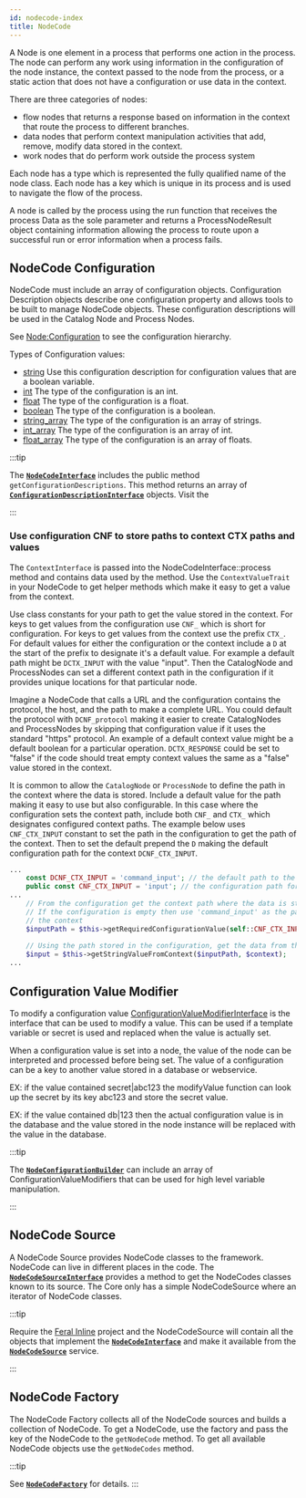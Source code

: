```yaml
---
id: nodecode-index
title: NodeCode 
---
```


A Node is one element in a process that performs one action
in the process. The node can perform any work using information
in the configuration of the node instance, the context passed to
the node from the process, or a static action that does not
have a configuration or use data in the context.

There are three categories of nodes:
* flow nodes that returns a response based on information in the context that route the process to different branches.
* data nodes that perform context manipulation activities that add, remove, modify data stored in the context.
* work nodes that do perform work outside the process system

Each node has a type which is represented the fully qualified name
of the node class. Each node has a key which is unique in its process
and is used to navigate the flow of the process.

A node is called by the process using the run function that receives
the process Data as the sole parameter and returns a ProcessNodeResult
object containing information allowing the process to route upon a successful
run or error information when a process fails.

## NodeCode Configuration
NodeCode must include an array of configuration objects. Configuration Description
objects describe one configuration property and allows tools to be built to manage 
NodeCode objects. These configuration descriptions will be used in the Catalog Node and
Process Nodes. 

See [Node:Configuration](/docs/nodes#configuration) to see the configuration hierarchy. 

Types of Configuration values:
* [string](https://github.com/cybermantix/feral-core/blob/master/src/Process/NodeCode/Configuration/Description/StringConfigurationDescription.php) Use this configuration description for configuration values that are a boolean variable.
* [int](https://github.com/cybermantix/feral-core/blob/master/src/Process/NodeCode/Configuration/Description/IntConfigurationDescription.php) The type of the configuration is an int.
* [float](https://github.com/cybermantix/feral-core/blob/master/src/Process/NodeCode/Configuration/Description/FloatConfigurationDescription.php) The type of the configuration is a float.
* [boolean](https://github.com/cybermantix/feral-core/blob/master/src/Process/NodeCode/Configuration/Description/BooleanConfigurationDescription.php)  The type of the configuration is a boolean.
* [string_array](https://github.com/cybermantix/feral-core/blob/master/src/Process/NodeCode/Configuration/Description/StringArrayConfigurationDescription.php) The type of the configuration is an array of strings.
* [int_array](https://github.com/cybermantix/feral-core/blob/master/src/Process/NodeCode/Configuration/Description/IntArrayConfigurationDescription.php) The type of the configuration is an array of int.
* [float_array](https://github.com/cybermantix/feral-core/blob/master/src/Process/NodeCode/Configuration/Description/FloatArrayConfigurationDescription.php) The type of the configuration is an array of floats.

:::tip

The [**`NodeCodeInterface`**](https://github.com/cybermantix/feral-core/blob/master/src/Process/NodeCode/NodeCodeInterface.php) includes the public method `getConfigurationDescriptions`. This
method returns an array of [**`ConfigurationDescriptionInterface`**](https://github.com/cybermantix/feral-core/blob/master/src/Process/NodeCode/Configuration/Description/ConfigurationDescriptionInterface.php) objects. Visit the

:::


### Use configuration CNF to store paths to context CTX paths and values
The `ContextInterface` is passed into the NodeCodeInterface::process method and contains data used by
the method. Use the `ContextValueTrait` in your NodeCode to get helper methods which make
it easy to get a value from the context.

Use class constants for your path to get the value stored in the context. For keys to get values from 
the configuration use `CNF_` which is short for configuration. For keys to get values from the context 
use the prefix `CTX_`. For default values for either the configuration or the context include a `D` at
the start of the prefix to designate it's a default value. For example a default path might be `DCTX_INPUT`
with the value "input". Then the CatalogNode and ProcessNodes can set a different context path in the
configuration if it provides unique locations for that particular node. 

Imagine a NodeCode that calls a URL and the configuration contains the protocol, the host, and the
path to make a complete URL. You could default the protocol with `DCNF_protocol` making it easier to
create CatalogNodes and ProcessNodes by skipping that configuration value if it uses the standard "https"
protocol. An example of a default context value might be a default boolean for a particular operation. 
`DCTX_RESPONSE` could be set to "false" if the code should treat empty context values the same as a 
"false" value stored in the context.

It is common to allow the `CatalogNode` or `ProcessNode` to define the path in the context where
the data is stored. Include a default value for the path making it easy to use but also configurable. In
this case where the configuration sets the context path, include both `CNF_` and `CTX_` which designates
configured context paths. The example below uses `CNF_CTX_INPUT` constant to set the path in the configuration
to get the path of the context. Then to set the default prepend the `D` making the default
configuration path for the context `DCNF_CTX_INPUT`.

```php 
...
    const DCNF_CTX_INPUT = 'command_input'; // the default path to the context value
    public const CNF_CTX_INPUT = 'input'; // the configuration path for the context path
...
    // From the configuration get the context path where the data is stored. 
    // If the configuration is empty then use 'command_input' as the path in
    // the context
    $inputPath = $this->getRequiredConfigurationValue(self::CNF_CTX_INPUT, self::DCNF_INPUT);
    
    // Using the path stored in the configuration, get the data from the context
    $input = $this->getStringValueFromContext($inputPath, $context);
...
```

## Configuration Value Modifier

To modify a configuration value [ConfigurationValueModifierInterface](https://github.com/cybermantix/feral-core/blob/master/src/Process/NodeCode/Configuration/ValueModifier/ConfigurationValueModifierInterface.php) 
is the interface that can be used to modify a value. This can be used if a template variable or secret is used and replaced when
the value is actually set.

When a configuration value is set into a node, the value 
of the node can be interpreted and processed before being 
set. The value of a configuration can be a key to another
value stored in a database or webservice.

EX: if the value contained secret|abc123 the modifyValue
function can look up the secret by its key abc123 and
store the secret value.

EX: if the value contained db|123 then the actual configuration
value is in the database and the value stored in the node
instance will be replaced with the value in the database.

:::tip

The [**`NodeConfigurationBuilder`**](https://github.com/cybermantix/feral-core/blob/master/src/Process/NodeCode/Configuration/NodeConfigurationBuilder.php) 
can include an array of ConfigurationValueModifiers that can be used for high level
variable manipulation.

:::


## NodeCode Source
A NodeCode Source provides NodeCode classes to the framework. NodeCode can live
in different places in the code. The
[**`NodeCodeSourceInterface`**](https://github.com/cybermantix/feral-core/blob/master/src/Process/NodeCode/NodeCodeSource/NodeCodeSourceInterface.php) 
provides a method to get the NodeCodes classes known to its source. The Core only
has a simple NodeCodeSource where an iterator of NodeCode classes. 


:::tip

Require the [Feral Inline](https://github.com/cybermantix/feral-inline) project and 
the NodeCodeSource will contain all the objects that implement the 
[**`NodeCodeInterface`**](https://github.com/cybermantix/feral-core/blob/master/src/Process/NodeCode/NodeCodeInterface.php) 
and make it available from the [**`NodeCodeSource`**](https://github.com/cybermantix/feral-core/blob/master/src/Process/NodeCode/NodeCodeSource/NodeCodeSource.php)
service.

:::

## NodeCode Factory
The NodeCode Factory collects all of the NodeCode sources and builds a collection of NodeCode.
To get a NodeCode, use the factory and pass the key of the NodeCode to the `getNodeCode` method.
To get all available NodeCode objects use the `getNodeCodes` method.

:::tip

See [**`NodeCodeFactory`**](https://github.com/cybermantix/feral-core/blob/master/src/Process/NodeCode/NodeCodeFactory.php) for details.
:::

